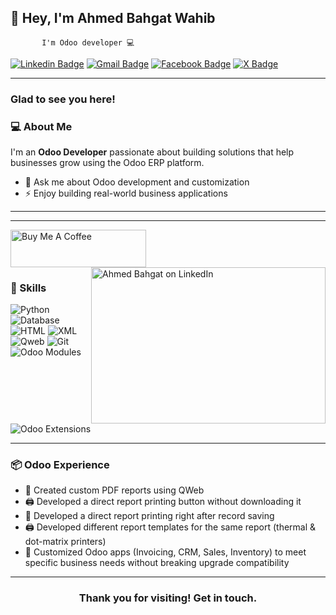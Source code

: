 ## 👋 Hey, I'm Ahmed Bahgat Wahib 
           I'm Odoo developer 💻

[![Linkedin Badge](https://img.shields.io/badge/-LinkedIn-0e76a8?style=flat-square&logo=Linkedin&logoColor=white)](https://www.linkedin.com/in/ahmed-bahgat-wahib-948895365/)
[![Gmail Badge](https://img.shields.io/badge/-ahmed.bahgat.wahib@gmail.com-c14438?style=flat-square&logo=Gmail&logoColor=white)](mailto:ahmed.bahgat.wahib@gmail.com)
[![Facebook Badge](https://img.shields.io/badge/Facebook-1877F2?style=flat-square&logo=facebook&logoColor=white)](https://www.facebook.com/ahmd.bhjat.918631?locale=ar_AR)
[![X Badge](https://img.shields.io/badge/X-000000?style=flat-square&logo=twitter&logoColor=white)](https://x.com/Ahmed_B_Wahib)

---
### Glad to see you here! 
### 💻 About Me

I'm an **Odoo Developer** passionate about building solutions that help businesses grow using the Odoo ERP platform.

- 💬 Ask me about Odoo development and customization   
- ⚡ Enjoy building real-world business applications

---



<hr>

<a href="https://x.com/Ahmed_B_Wahib">
  <img src="https://cdn.buymeacoffee.com/buttons/v2/default-yellow.png" alt="Buy Me A Coffee" height="60px" width="217px">
</a>

<a href="https://www.linkedin.com/in/ahmed-bahgat-wahib-948895365/" target="_blank">
  <img align="right" height="250" width="375" alt="Ahmed Bahgat on LinkedIn" src="https://raw.githubusercontent.com/iampavangandhi/iampavangandhi/master/gifs/coder.gif" />
</a>

### 🚀 Skills

![Python](https://img.shields.io/badge/-Python-3776AB?style=flat-square&logo=python&logoColor=white)
![Database](https://img.shields.io/badge/-Database-336791?style=flat-square&logo=Database&logoColor=white)
![HTML](https://img.shields.io/badge/-HTML-E34F26?style=flat-square&logo=html5&logoColor=white)
![XML](https://img.shields.io/badge/-XML-00618A?style=flat-square&logo=xml&logoColor=white)
![Qweb](https://img.shields.io/badge/-QWeb-875A7B?style=flat-square)
![Git](https://img.shields.io/badge/-Git-F05032?style=flat-square&logo=git&logoColor=white)
![Odoo Modules](https://img.shields.io/badge/-Custom%20Modules-7142f4?style=flat-square)
![Odoo Extensions](https://img.shields.io/badge/-Modules%20Extension-228B22?style=flat-square)

---
### 📦 Odoo Experience

- 🧾 Created custom PDF reports using QWeb  
- 🖨️ Developed a direct report printing button without downloading it  
- 💾 Developed a direct report printing right after record saving  
- 🖨️ Developed different report templates for the same report (thermal & dot-matrix printers)  
- 🧩 Customized Odoo apps (Invoicing, CRM, Sales, Inventory) to meet specific business needs without breaking upgrade compatibility  

---

<div align="center">

### Thank you for visiting! Get in touch.

</div>
